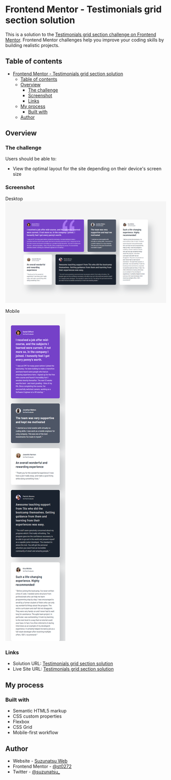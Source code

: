 # Frontend Mentor - Testimonials grid section solution

This is a solution to the [Testimonials grid section challenge on Frontend Mentor](https://www.frontendmentor.io/challenges/testimonials-grid-section-Nnw6J7Un7). Frontend Mentor challenges help you improve your coding skills by building realistic projects. 

## Table of contents

- [Frontend Mentor - Testimonials grid section solution](#frontend-mentor---testimonials-grid-section-solution)
  - [Table of contents](#table-of-contents)
  - [Overview](#overview)
    - [The challenge](#the-challenge)
    - [Screenshot](#screenshot)
    - [Links](#links)
  - [My process](#my-process)
    - [Built with](#built-with)
  - [Author](#author)

## Overview

### The challenge

Users should be able to:

- View the optimal layout for the site depending on their device's screen size

### Screenshot

Desktop  
![desktop](./design/desktop.png)

Mobile  
![mobile](./design/mobile.png)

### Links

- Solution URL: [Testimonials grid section solution](https://github.com/st0272/fm-testimonials-grid-section)
- Live Site URL: [Testimonials grid section solution](https://st0272.github.io/fm-testimonials-grid-section/)

## My process

### Built with

- Semantic HTML5 markup
- CSS custom properties
- Flexbox
- CSS Grid
- Mobile-first workflow

## Author

- Website - [Suzunatsu Web](https://www.suzunatsu.com)
- Frontend Mentor - [@st0272](https://www.frontendmentor.io/profile/st0272)
- Twitter - [@suzunatsu_](https://www.twitter.com/suzunatsu_)